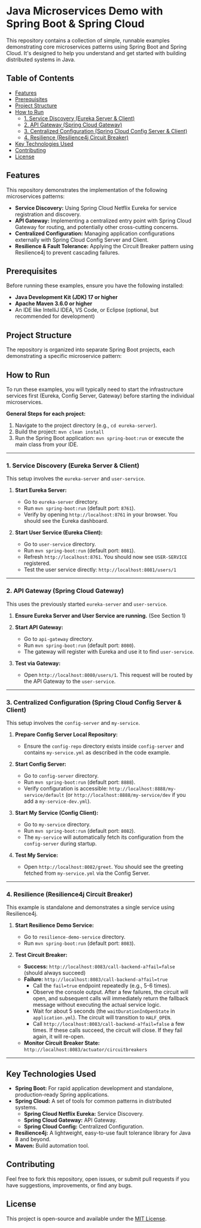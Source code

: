 # Java Microservices Demo with Spring Boot & Spring Cloud

This repository contains a collection of simple, runnable examples demonstrating core microservices patterns using Spring Boot and Spring Cloud. It's designed to help you understand and get started with building distributed systems in Java.

## Table of Contents

-   [Features](#features)
-   [Prerequisites](#prerequisites)
-   [Project Structure](#project-structure)
-   [How to Run](#how-to-run)
    -   [1. Service Discovery (Eureka Server & Client)](#1-service-discovery-eureka-server--client)
    -   [2. API Gateway (Spring Cloud Gateway)](#2-api-gateway-spring-cloud-gateway)
    -   [3. Centralized Configuration (Spring Cloud Config Server & Client)](#3-centralized-configuration-spring-cloud-config-server--client)
    -   [4. Resilience (Resilience4j Circuit Breaker)](#4-resilience-resilience4j-circuit-breaker)
-   [Key Technologies Used](#key-technologies-used)
-   [Contributing](#contributing)
-   [License](#license)

## Features

This repository demonstrates the implementation of the following microservices patterns:

*   **Service Discovery:** Using Spring Cloud Netflix Eureka for service registration and discovery.
*   **API Gateway:** Implementing a centralized entry point with Spring Cloud Gateway for routing, and potentially other cross-cutting concerns.
*   **Centralized Configuration:** Managing application configurations externally with Spring Cloud Config Server and Client.
*   **Resilience & Fault Tolerance:** Applying the Circuit Breaker pattern using Resilience4j to prevent cascading failures.

## Prerequisites

Before running these examples, ensure you have the following installed:

*   **Java Development Kit (JDK) 17 or higher**
*   **Apache Maven 3.6.0 or higher**
*   An IDE like IntelliJ IDEA, VS Code, or Eclipse (optional, but recommended for development)

## Project Structure

The repository is organized into separate Spring Boot projects, each demonstrating a specific microservice pattern:




## How to Run

To run these examples, you will typically need to start the infrastructure services first (Eureka, Config Server, Gateway) before starting the individual microservices.

**General Steps for each project:**

1.  Navigate to the project directory (e.g., `cd eureka-server`).
2.  Build the project: `mvn clean install`
3.  Run the Spring Boot application: `mvn spring-boot:run` or execute the main class from your IDE.

---

### 1. Service Discovery (Eureka Server & Client)

This setup involves the `eureka-server` and `user-service`.

1.  **Start Eureka Server:**
    *   Go to `eureka-server` directory.
    *   Run `mvn spring-boot:run` (default port: `8761`).
    *   Verify by opening `http://localhost:8761` in your browser. You should see the Eureka dashboard.

2.  **Start User Service (Eureka Client):**
    *   Go to `user-service` directory.
    *   Run `mvn spring-boot:run` (default port: `8081`).
    *   Refresh `http://localhost:8761`. You should now see `USER-SERVICE` registered.
    *   Test the user service directly: `http://localhost:8081/users/1`

---

### 2. API Gateway (Spring Cloud Gateway)

This uses the previously started `eureka-server` and `user-service`.

1.  **Ensure Eureka Server and User Service are running.** (See Section 1)

2.  **Start API Gateway:**
    *   Go to `api-gateway` directory.
    *   Run `mvn spring-boot:run` (default port: `8080`).
    *   The gateway will register with Eureka and use it to find `user-service`.

3.  **Test via Gateway:**
    *   Open `http://localhost:8080/users/1`. This request will be routed by the API Gateway to the `user-service`.

---

### 3. Centralized Configuration (Spring Cloud Config Server & Client)

This setup involves the `config-server` and `my-service`.

1.  **Prepare Config Server Local Repository:**
    *   Ensure the `config-repo` directory exists inside `config-server` and contains `my-service.yml` as described in the code example.

2.  **Start Config Server:**
    *   Go to `config-server` directory.
    *   Run `mvn spring-boot:run` (default port: `8888`).
    *   Verify configuration is accessible: `http://localhost:8888/my-service/default` (or `http://localhost:8888/my-service/dev` if you add a `my-service-dev.yml`).

3.  **Start My Service (Config Client):**
    *   Go to `my-service` directory.
    *   Run `mvn spring-boot:run` (default port: `8082`).
    *   The `my-service` will automatically fetch its configuration from the `config-server` during startup.

4.  **Test My Service:**
    *   Open `http://localhost:8082/greet`. You should see the greeting fetched from `my-service.yml` via the Config Server.

---

### 4. Resilience (Resilience4j Circuit Breaker)

This example is standalone and demonstrates a single service using Resilience4j.

1.  **Start Resilience Demo Service:**
    *   Go to `resilience-demo-service` directory.
    *   Run `mvn spring-boot:run` (default port: `8083`).

2.  **Test Circuit Breaker:**
    *   **Success:** `http://localhost:8083/call-backend-a?fail=false` (should always succeed)
    *   **Failure:** `http://localhost:8083/call-backend-a?fail=true`
        *   Call the `fail=true` endpoint repeatedly (e.g., 5-6 times).
        *   Observe the console output. After a few failures, the circuit will open, and subsequent calls will immediately return the fallback message without executing the actual service logic.
        *   Wait for about 5 seconds (the `waitDurationInOpenState` in `application.yml`). The circuit will transition to `HALF_OPEN`.
        *   Call `http://localhost:8083/call-backend-a?fail=false` a few times. If these calls succeed, the circuit will close. If they fail again, it will re-open.
    *   **Monitor Circuit Breaker State:** `http://localhost:8083/actuator/circuitbreakers`

---

## Key Technologies Used

*   **Spring Boot:** For rapid application development and standalone, production-ready Spring applications.
*   **Spring Cloud:** A set of tools for common patterns in distributed systems.
    *   **Spring Cloud Netflix Eureka:** Service Discovery.
    *   **Spring Cloud Gateway:** API Gateway.
    *   **Spring Cloud Config:** Centralized Configuration.
*   **Resilience4j:** A lightweight, easy-to-use fault tolerance library for Java 8 and beyond.
*   **Maven:** Build automation tool.

## Contributing

Feel free to fork this repository, open issues, or submit pull requests if you have suggestions, improvements, or find any bugs.

## License

This project is open-source and available under the [MIT License](LICENSE).
